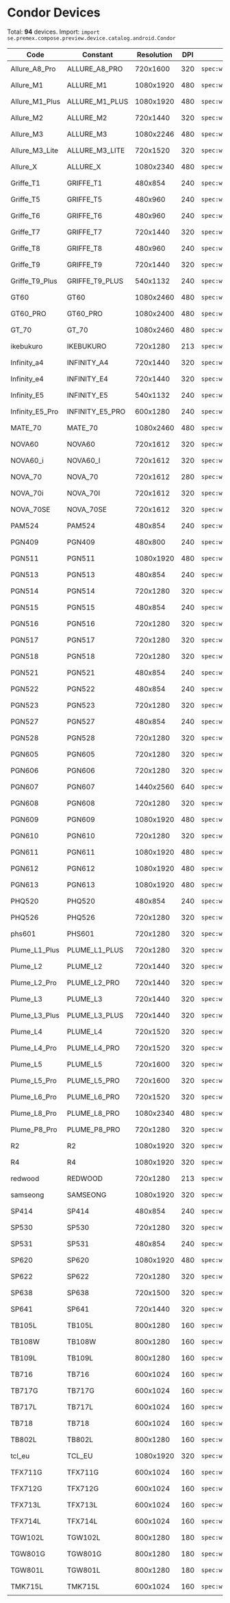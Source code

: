 # Condor Devices

Total: **94** devices. Import: `import se.premex.compose.preview.device.catalog.android.Condor`

| Code | Constant | Resolution | DPI | Compose Spec | Preview Usage |
|------|----------|------------|-----|-------------|---------------|
| Allure_A8_Pro | ALLURE_A8_PRO | 720x1600 | 320 | `spec:width=720px,height=1600px,dpi=320` | `@Preview(device = Condor.ALLURE_A8_PRO)` |
| Allure_M1 | ALLURE_M1 | 1080x1920 | 480 | `spec:width=1080px,height=1920px,dpi=480` | `@Preview(device = Condor.ALLURE_M1)` |
| Allure_M1_Plus | ALLURE_M1_PLUS | 1080x1920 | 480 | `spec:width=1080px,height=1920px,dpi=480` | `@Preview(device = Condor.ALLURE_M1_PLUS)` |
| Allure_M2 | ALLURE_M2 | 720x1440 | 320 | `spec:width=720px,height=1440px,dpi=320` | `@Preview(device = Condor.ALLURE_M2)` |
| Allure_M3 | ALLURE_M3 | 1080x2246 | 480 | `spec:width=1080px,height=2246px,dpi=480` | `@Preview(device = Condor.ALLURE_M3)` |
| Allure_M3_Lite | ALLURE_M3_LITE | 720x1520 | 320 | `spec:width=720px,height=1520px,dpi=320` | `@Preview(device = Condor.ALLURE_M3_LITE)` |
| Allure_X | ALLURE_X | 1080x2340 | 480 | `spec:width=1080px,height=2340px,dpi=480` | `@Preview(device = Condor.ALLURE_X)` |
| Griffe_T1 | GRIFFE_T1 | 480x854 | 240 | `spec:width=480px,height=854px,dpi=240` | `@Preview(device = Condor.GRIFFE_T1)` |
| Griffe_T5 | GRIFFE_T5 | 480x960 | 240 | `spec:width=480px,height=960px,dpi=240` | `@Preview(device = Condor.GRIFFE_T5)` |
| Griffe_T6 | GRIFFE_T6 | 480x960 | 240 | `spec:width=480px,height=960px,dpi=240` | `@Preview(device = Condor.GRIFFE_T6)` |
| Griffe_T7 | GRIFFE_T7 | 720x1440 | 320 | `spec:width=720px,height=1440px,dpi=320` | `@Preview(device = Condor.GRIFFE_T7)` |
| Griffe_T8 | GRIFFE_T8 | 480x960 | 240 | `spec:width=480px,height=960px,dpi=240` | `@Preview(device = Condor.GRIFFE_T8)` |
| Griffe_T9 | GRIFFE_T9 | 720x1440 | 320 | `spec:width=720px,height=1440px,dpi=320` | `@Preview(device = Condor.GRIFFE_T9)` |
| Griffe_T9_Plus | GRIFFE_T9_PLUS | 540x1132 | 240 | `spec:width=540px,height=1132px,dpi=240` | `@Preview(device = Condor.GRIFFE_T9_PLUS)` |
| GT60 | GT60 | 1080x2460 | 480 | `spec:width=1080px,height=2460px,dpi=480` | `@Preview(device = Condor.GT60)` |
| GT60_PRO | GT60_PRO | 1080x2400 | 480 | `spec:width=1080px,height=2400px,dpi=480` | `@Preview(device = Condor.GT60_PRO)` |
| GT_70 | GT_70 | 1080x2460 | 480 | `spec:width=1080px,height=2460px,dpi=480` | `@Preview(device = Condor.GT_70)` |
| ikebukuro | IKEBUKURO | 720x1280 | 213 | `spec:width=720px,height=1280px,dpi=213` | `@Preview(device = Condor.IKEBUKURO)` |
| Infinity_a4 | INFINITY_A4 | 720x1440 | 320 | `spec:width=720px,height=1440px,dpi=320` | `@Preview(device = Condor.INFINITY_A4)` |
| Infinity_e4 | INFINITY_E4 | 720x1440 | 320 | `spec:width=720px,height=1440px,dpi=320` | `@Preview(device = Condor.INFINITY_E4)` |
| Infinity_E5 | INFINITY_E5 | 540x1132 | 240 | `spec:width=540px,height=1132px,dpi=240` | `@Preview(device = Condor.INFINITY_E5)` |
| Infinity_E5_Pro | INFINITY_E5_PRO | 600x1280 | 240 | `spec:width=600px,height=1280px,dpi=240` | `@Preview(device = Condor.INFINITY_E5_PRO)` |
| MATE_70 | MATE_70 | 1080x2460 | 480 | `spec:width=1080px,height=2460px,dpi=480` | `@Preview(device = Condor.MATE_70)` |
| NOVA60 | NOVA60 | 720x1612 | 320 | `spec:width=720px,height=1612px,dpi=320` | `@Preview(device = Condor.NOVA60)` |
| NOVA60_i | NOVA60_I | 720x1612 | 320 | `spec:width=720px,height=1612px,dpi=320` | `@Preview(device = Condor.NOVA60_I)` |
| NOVA_70 | NOVA_70 | 720x1612 | 280 | `spec:width=720px,height=1612px,dpi=280` | `@Preview(device = Condor.NOVA_70)` |
| NOVA_70i | NOVA_70I | 720x1612 | 320 | `spec:width=720px,height=1612px,dpi=320` | `@Preview(device = Condor.NOVA_70I)` |
| NOVA_70SE | NOVA_70SE | 720x1612 | 320 | `spec:width=720px,height=1612px,dpi=320` | `@Preview(device = Condor.NOVA_70SE)` |
| PAM524 | PAM524 | 480x854 | 240 | `spec:width=480px,height=854px,dpi=240` | `@Preview(device = Condor.PAM524)` |
| PGN409 | PGN409 | 480x800 | 240 | `spec:width=480px,height=800px,dpi=240` | `@Preview(device = Condor.PGN409)` |
| PGN511 | PGN511 | 1080x1920 | 480 | `spec:width=1080px,height=1920px,dpi=480` | `@Preview(device = Condor.PGN511)` |
| PGN513 | PGN513 | 480x854 | 240 | `spec:width=480px,height=854px,dpi=240` | `@Preview(device = Condor.PGN513)` |
| PGN514 | PGN514 | 720x1280 | 320 | `spec:width=720px,height=1280px,dpi=320` | `@Preview(device = Condor.PGN514)` |
| PGN515 | PGN515 | 480x854 | 240 | `spec:width=480px,height=854px,dpi=240` | `@Preview(device = Condor.PGN515)` |
| PGN516 | PGN516 | 720x1280 | 320 | `spec:width=720px,height=1280px,dpi=320` | `@Preview(device = Condor.PGN516)` |
| PGN517 | PGN517 | 720x1280 | 320 | `spec:width=720px,height=1280px,dpi=320` | `@Preview(device = Condor.PGN517)` |
| PGN518 | PGN518 | 720x1280 | 320 | `spec:width=720px,height=1280px,dpi=320` | `@Preview(device = Condor.PGN518)` |
| PGN521 | PGN521 | 480x854 | 240 | `spec:width=480px,height=854px,dpi=240` | `@Preview(device = Condor.PGN521)` |
| PGN522 | PGN522 | 480x854 | 240 | `spec:width=480px,height=854px,dpi=240` | `@Preview(device = Condor.PGN522)` |
| PGN523 | PGN523 | 720x1280 | 320 | `spec:width=720px,height=1280px,dpi=320` | `@Preview(device = Condor.PGN523)` |
| PGN527 | PGN527 | 480x854 | 240 | `spec:width=480px,height=854px,dpi=240` | `@Preview(device = Condor.PGN527)` |
| PGN528 | PGN528 | 720x1280 | 320 | `spec:width=720px,height=1280px,dpi=320` | `@Preview(device = Condor.PGN528)` |
| PGN605 | PGN605 | 720x1280 | 320 | `spec:width=720px,height=1280px,dpi=320` | `@Preview(device = Condor.PGN605)` |
| PGN606 | PGN606 | 720x1280 | 320 | `spec:width=720px,height=1280px,dpi=320` | `@Preview(device = Condor.PGN606)` |
| PGN607 | PGN607 | 1440x2560 | 640 | `spec:width=1440px,height=2560px,dpi=640` | `@Preview(device = Condor.PGN607)` |
| PGN608 | PGN608 | 720x1280 | 320 | `spec:width=720px,height=1280px,dpi=320` | `@Preview(device = Condor.PGN608)` |
| PGN609 | PGN609 | 1080x1920 | 480 | `spec:width=1080px,height=1920px,dpi=480` | `@Preview(device = Condor.PGN609)` |
| PGN610 | PGN610 | 720x1280 | 320 | `spec:width=720px,height=1280px,dpi=320` | `@Preview(device = Condor.PGN610)` |
| PGN611 | PGN611 | 1080x1920 | 480 | `spec:width=1080px,height=1920px,dpi=480` | `@Preview(device = Condor.PGN611)` |
| PGN612 | PGN612 | 1080x1920 | 480 | `spec:width=1080px,height=1920px,dpi=480` | `@Preview(device = Condor.PGN612)` |
| PGN613 | PGN613 | 1080x1920 | 480 | `spec:width=1080px,height=1920px,dpi=480` | `@Preview(device = Condor.PGN613)` |
| PHQ520 | PHQ520 | 480x854 | 240 | `spec:width=480px,height=854px,dpi=240` | `@Preview(device = Condor.PHQ520)` |
| PHQ526 | PHQ526 | 720x1280 | 320 | `spec:width=720px,height=1280px,dpi=320` | `@Preview(device = Condor.PHQ526)` |
| phs601 | PHS601 | 720x1280 | 320 | `spec:width=720px,height=1280px,dpi=320` | `@Preview(device = Condor.PHS601)` |
| Plume_L1_Plus | PLUME_L1_PLUS | 720x1280 | 320 | `spec:width=720px,height=1280px,dpi=320` | `@Preview(device = Condor.PLUME_L1_PLUS)` |
| Plume_L2 | PLUME_L2 | 720x1440 | 320 | `spec:width=720px,height=1440px,dpi=320` | `@Preview(device = Condor.PLUME_L2)` |
| Plume_L2_Pro | PLUME_L2_PRO | 720x1440 | 320 | `spec:width=720px,height=1440px,dpi=320` | `@Preview(device = Condor.PLUME_L2_PRO)` |
| Plume_L3 | PLUME_L3 | 720x1440 | 320 | `spec:width=720px,height=1440px,dpi=320` | `@Preview(device = Condor.PLUME_L3)` |
| Plume_L3_Plus | PLUME_L3_PLUS | 720x1440 | 320 | `spec:width=720px,height=1440px,dpi=320` | `@Preview(device = Condor.PLUME_L3_PLUS)` |
| Plume_L4 | PLUME_L4 | 720x1520 | 320 | `spec:width=720px,height=1520px,dpi=320` | `@Preview(device = Condor.PLUME_L4)` |
| Plume_L4_Pro | PLUME_L4_PRO | 720x1520 | 320 | `spec:width=720px,height=1520px,dpi=320` | `@Preview(device = Condor.PLUME_L4_PRO)` |
| Plume_L5 | PLUME_L5 | 720x1600 | 320 | `spec:width=720px,height=1600px,dpi=320` | `@Preview(device = Condor.PLUME_L5)` |
| Plume_L5_Pro | PLUME_L5_PRO | 720x1600 | 320 | `spec:width=720px,height=1600px,dpi=320` | `@Preview(device = Condor.PLUME_L5_PRO)` |
| Plume_L6_Pro | PLUME_L6_PRO | 720x1520 | 320 | `spec:width=720px,height=1520px,dpi=320` | `@Preview(device = Condor.PLUME_L6_PRO)` |
| Plume_L8_Pro | PLUME_L8_PRO | 1080x2340 | 480 | `spec:width=1080px,height=2340px,dpi=480` | `@Preview(device = Condor.PLUME_L8_PRO)` |
| Plume_P8_Pro | PLUME_P8_PRO | 720x1280 | 320 | `spec:width=720px,height=1280px,dpi=320` | `@Preview(device = Condor.PLUME_P8_PRO)` |
| R2 | R2 | 1080x1920 | 320 | `spec:width=1080px,height=1920px,dpi=320` | `@Preview(device = Condor.R2)` |
| R4 | R4 | 1080x1920 | 320 | `spec:width=1080px,height=1920px,dpi=320` | `@Preview(device = Condor.R4)` |
| redwood | REDWOOD | 720x1280 | 213 | `spec:width=720px,height=1280px,dpi=213` | `@Preview(device = Condor.REDWOOD)` |
| samseong | SAMSEONG | 1080x1920 | 320 | `spec:width=1080px,height=1920px,dpi=320` | `@Preview(device = Condor.SAMSEONG)` |
| SP414 | SP414 | 480x854 | 240 | `spec:width=480px,height=854px,dpi=240` | `@Preview(device = Condor.SP414)` |
| SP530 | SP530 | 720x1280 | 320 | `spec:width=720px,height=1280px,dpi=320` | `@Preview(device = Condor.SP530)` |
| SP531 | SP531 | 480x854 | 240 | `spec:width=480px,height=854px,dpi=240` | `@Preview(device = Condor.SP531)` |
| SP620 | SP620 | 1080x1920 | 480 | `spec:width=1080px,height=1920px,dpi=480` | `@Preview(device = Condor.SP620)` |
| SP622 | SP622 | 720x1280 | 320 | `spec:width=720px,height=1280px,dpi=320` | `@Preview(device = Condor.SP622)` |
| SP638 | SP638 | 720x1500 | 320 | `spec:width=720px,height=1500px,dpi=320` | `@Preview(device = Condor.SP638)` |
| SP641 | SP641 | 720x1440 | 320 | `spec:width=720px,height=1440px,dpi=320` | `@Preview(device = Condor.SP641)` |
| TB105L | TB105L | 800x1280 | 160 | `spec:width=800px,height=1280px,dpi=160` | `@Preview(device = Condor.TB105L)` |
| TB108W | TB108W | 800x1280 | 160 | `spec:width=800px,height=1280px,dpi=160` | `@Preview(device = Condor.TB108W)` |
| TB109L | TB109L | 800x1280 | 160 | `spec:width=800px,height=1280px,dpi=160` | `@Preview(device = Condor.TB109L)` |
| TB716 | TB716 | 600x1024 | 160 | `spec:width=600px,height=1024px,dpi=160` | `@Preview(device = Condor.TB716)` |
| TB717G | TB717G | 600x1024 | 160 | `spec:width=600px,height=1024px,dpi=160` | `@Preview(device = Condor.TB717G)` |
| TB717L | TB717L | 600x1024 | 160 | `spec:width=600px,height=1024px,dpi=160` | `@Preview(device = Condor.TB717L)` |
| TB718 | TB718 | 600x1024 | 160 | `spec:width=600px,height=1024px,dpi=160` | `@Preview(device = Condor.TB718)` |
| TB802L | TB802L | 800x1280 | 160 | `spec:width=800px,height=1280px,dpi=160` | `@Preview(device = Condor.TB802L)` |
| tcl_eu | TCL_EU | 1080x1920 | 320 | `spec:width=1080px,height=1920px,dpi=320` | `@Preview(device = Condor.TCL_EU)` |
| TFX711G | TFX711G | 600x1024 | 160 | `spec:width=600px,height=1024px,dpi=160` | `@Preview(device = Condor.TFX711G)` |
| TFX712G | TFX712G | 600x1024 | 160 | `spec:width=600px,height=1024px,dpi=160` | `@Preview(device = Condor.TFX712G)` |
| TFX713L | TFX713L | 600x1024 | 160 | `spec:width=600px,height=1024px,dpi=160` | `@Preview(device = Condor.TFX713L)` |
| TFX714L | TFX714L | 600x1024 | 160 | `spec:width=600px,height=1024px,dpi=160` | `@Preview(device = Condor.TFX714L)` |
| TGW102L | TGW102L | 800x1280 | 180 | `spec:width=800px,height=1280px,dpi=180` | `@Preview(device = Condor.TGW102L)` |
| TGW801G | TGW801G | 800x1280 | 180 | `spec:width=800px,height=1280px,dpi=180` | `@Preview(device = Condor.TGW801G)` |
| TGW801L | TGW801L | 800x1280 | 180 | `spec:width=800px,height=1280px,dpi=180` | `@Preview(device = Condor.TGW801L)` |
| TMK715L | TMK715L | 600x1024 | 160 | `spec:width=600px,height=1024px,dpi=160` | `@Preview(device = Condor.TMK715L)` |

<!-- Generated automatically. Do not edit manually. -->
